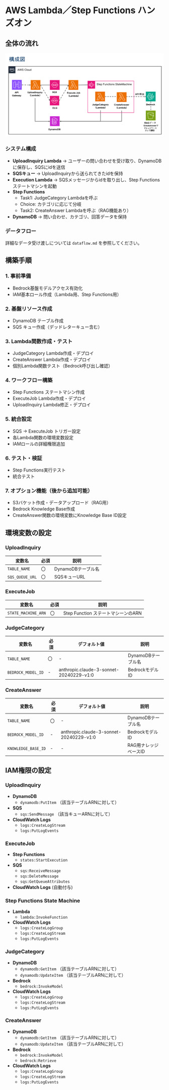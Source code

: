 # AWS Lambda／Step Functions ハンズオン

## 全体の流れ
![構成図](structure-1.png)

### システム構成
- **UploadInquiry Lambda** → ユーザーの問い合わせを受け取り、DynamoDBに保存し、SQSにidを送信
- **SQSキュー** → UploadInquiryから送られてきたidを保持
- **Execution Lambda** → SQSメッセージからidを取り出し、Step Functionsステートマシンを起動
- **Step Functions** 
  - Task1: JudgeCategory Lambdaを呼ぶ
  - Choice: カテゴリに応じて分岐
  - Task2: CreateAnswer Lambdaを呼ぶ（RAG機能あり）
- **DynamoDB** → 問い合わせ、カテゴリ、回答データを保持

### データフロー
詳細なデータ受け渡しについては `dataflow.md` を参照してください。

## 構築手順

### 1. 事前準備
-  Bedrock基盤モデルアクセス有効化
-  IAM基本ロール作成（Lambda用、Step Functions用）

### 2. 基盤リソース作成
-  DynamoDB テーブル作成
-  SQS キュー作成（デッドレターキュー含む）

### 3. Lambda関数作成・テスト
-  JudgeCategory Lambda作成・デプロイ
-  CreateAnswer Lambda作成・デプロイ
-  個別Lambda関数テスト（Bedrock呼び出し確認）

### 4. ワークフロー構築
-  Step Functions ステートマシン作成
-  ExecuteJob Lambda作成・デプロイ
-  UploadInquiry Lambda修正・デプロイ

### 5. 統合設定
-  SQS → ExecuteJob トリガー設定
-  各Lambda関数の環境変数設定
-  IAMロールの詳細権限追加

### 6. テスト・検証
-  Step Functions実行テスト
-  統合テスト

### 7. オプション機能（後から追加可能）
-  S3バケット作成・データアップロード（RAG用）
-  Bedrock Knowledge Base作成
-  CreateAnswer関数の環境変数にKnowledge Base ID設定

## 環境変数の設定

### UploadInquiry
| 変数名 | 必須 | 説明 |
|--------|------|------|
| `TABLE_NAME` | 〇 | DynamoDBテーブル名 |
| `SQS_QUEUE_URL` | 〇 | SQSキューURL |

### ExecuteJob
| 変数名 | 必須 | 説明 |
|--------|------|------|
| `STATE_MACHINE_ARN` | 〇 | Step Function ステートマシーンのARN |

### JudgeCategory
| 変数名 | 必須 | デフォルト値 | 説明 |
|--------|------|-------------|------|
| `TABLE_NAME` | 〇 | - | DynamoDBテーブル名 |
| `BEDROCK_MODEL_ID` | - | anthropic.claude-3-sonnet-20240229-v1:0 | Bedrockモデル ID |

### CreateAnswer
| 変数名 | 必須 | デフォルト値 | 説明 |
|--------|------|-------------|------|
| `TABLE_NAME` | 〇 | - | DynamoDBテーブル名 |
| `BEDROCK_MODEL_ID` | - | anthropic.claude-3-sonnet-20240229-v1:0 | Bedrockモデル ID |
| `KNOWLEDGE_BASE_ID` | - | - | RAG用ナレッジベースID |

## IAM権限の設定

### UploadInquiry
- **DynamoDB**
  - `dynamodb:PutItem` （該当テーブルARNに対して）
- **SQS**
  - `sqs:SendMessage` （該当キューARNに対して）
- **CloudWatch Logs**
  - `logs:CreateLogStream`
  - `logs:PutLogEvents`

### ExecuteJob
- **Step Functions**
  - `states:StartExecution`
- **SQS**
  - `sqs:ReceiveMessage`
  - `sqs:DeleteMessage`
  - `sqs:GetQueueAttributes`
- **CloudWatch Logs** (自動付与)

### Step Functions State Machine
- **Lambda**
  - `lambda:InvokeFunction`
- **CloudWatch Logs**
  - `logs:CreateLogGroup`
  - `logs:CreateLogStream`
  - `logs:PutLogEvents`

### JudgeCategory
- **DynamoDB**
  - `dynamodb:GetItem` （該当テーブルARNに対して）
  - `dynamodb:UpdateItem` （該当テーブルARNに対して）
- **Bedrock**
  - `bedrock:InvokeModel`
- **CloudWatch Logs**
  - `logs:CreateLogGroup`
  - `logs:CreateLogStream`
  - `logs:PutLogEvents`

### CreateAnswer
- **DynamoDB**
  - `dynamodb:GetItem` （該当テーブルARNに対して）
  - `dynamodb:UpdateItem` （該当テーブルARNに対して）
- **Bedrock**
  - `bedrock:InvokeModel`
  - `bedrock:Retrieve`
- **CloudWatch Logs**
  - `logs:CreateLogGroup`
  - `logs:CreateLogStream`
  - `logs:PutLogEvents`
